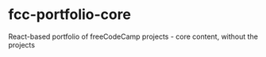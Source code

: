 # fcc-portfolio-core
React-based portfolio of freeCodeCamp projects - core content, without the projects
